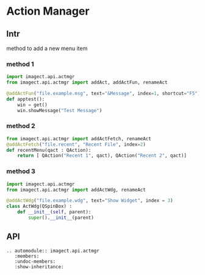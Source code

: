 # Action Manager

## Intr

method to add a new menu item

### method 1

```python
import imagect.api.actmgr
from imagect.api.actmgr import addAct, addActFun, renameAct

@addActFun("file.example.msg", text="&Message", index=1, shortcut="F5")
def apptest():
    win = get()
    win.showMessage("Test Message")
```

### method 2

```python
from imagect.api.actmgr import addActFetch, renameAct
@addActFetch("file.recent", "Recent File", index=2)
def recentMenu(qact : QAction):
    return [ QAction("Recent 1", qact), QAction("Recent 2", qact)]
```

### method 3

```python
import imagect.api.actmgr
from imagect.api.actmgr import addActWdg, renameAct

@addActWdg("file.example.wdg", text="Show Widget", index = 3)
class ActWdg(QSpinBox) :
    def __init__(self, parent):
        super().__init__(parent) 
```

## API

```eval_rst
.. automodule:: imagect.api.actmgr
   :members:
   :undoc-members:
   :show-inheritance:
```

